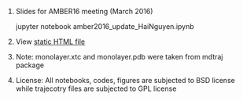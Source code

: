 1. Slides for AMBER16 meeting (March 2016)

    jupyter notebook amber2016_update_HaiNguyen.ipynb

2. View [static HTML file](http://amber-md.github.io/pytraj/latest/presentations/amber2016.html)

3. Note: monolayer.xtc and monolayer.pdb were taken from mdtraj package

4. License: All notebooks, codes, figures are subjected to BSD license while trajecotry files are subjected 
to GPL license
